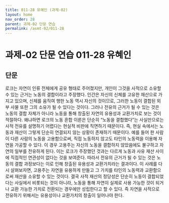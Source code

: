 ```yaml
---
title: 011-28 유혜인 (과제-02)
layout: home
nav_order: 28
parent: 과제-02 단문 연습
permalink: /asmt-02/011-28
---
```


# 과제-02 단문 연습 011-28 유혜인 

## 단문

로크는 자연이 인류 전체에게 공유 형태로 주어졌지만, 개인이 그것을 사적으로 소유할 수 있는 근거는 노동의 결합이라고 주장했다. 인간은 자신의 신체를 고유한 재산으로 가지고 있으며, 신체를 움직여 행한 노동 역시 자신의 것이므로, 그러한 노동이 결합된 외부 사물 또한 그의 소유가 될 수 있다는 것이다. 그러나  전유의 근거가 될 수 있는 것은 노동의 결합 자체가 아니라 노동을 통해 창출된 자연의 유용성과 교환가치로 보는 것이 적절하다. 왜냐하면 로크의 노동 혼합 이론은 단순히 “노동을 결합했다”는 사실만으로는 사적 전유를 설명하기 어렵다는 현실적 비판에 직면하기 때문이다. 즉, 현실 속에서는 노동과 재산이 그렇게 단순히 연결되지 않는 상황이 존재하기 때문이다. 예를 들어 한 사람이 다른 사람의 노동을 고용함으로써, 직접 노동하지 않고도 타인의 노동력을 이용해 자연을 가공할 수 있다. 이 경우 고용주는 자신의 노동을 결합하지 않았음에도 불구하고 자연의 일부를 전유하게 된다. 이는 로크가 주장했던 것과는 다르게 노동과 사유 재산 사이에 직접적인 연관성이 없다는 것을 보여준다. 따라서 전유의 근거가 될 수 있는 것은 노동의 결합 과정보다는 이로 인해 창출된 유용성과 교환가치라는 결과이다. 이 사례를 다시 살펴보자면, 고용주는 자연을 유용하게 만들고 그 가치를 타인의 노동력과 교환함으로써 재산을 소유할 수 있는 것이다. 결국 사적 재산의 정당성은 단순히 노동이 결합되었다는 사실에서 비롯되는 것이 아니라, 노동을 통해 자연이 실제로 사용 가능한 것이 되거나 교환 가능한 가치로 전환되는 경우에만 성립한다고 할 수 있다. 즉 자연을 사적으로 전유하기 위해서는 유용성이나 교환가치의 창출이 일어나야 한다.
